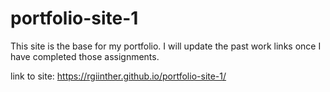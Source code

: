 # portfolio-site-1
This site is the base for my portfolio. I will update the past work links once I have completed those assignments. 

link to site: https://rgiinther.github.io/portfolio-site-1/

